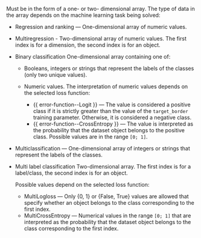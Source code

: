 
Must be in the form of a one- or two- dimensional array. The type of data in the array depends on the machine learning task being solved:
- Regression and ranking — One-dimensional array of numeric values.
- Multiregression - Two-dimensional array of numeric values. The first index is for a dimension, the second index is for an object.
- Binary classification
    One-dimensional array containing one of:

    * Booleans, integers or strings that represent the labels of the classes (only two unique values).
    * Numeric values.
        The interpretation of numeric values depends on the selected loss function:

        - {{ error-function--Logit }} — The value is considered a positive class if it is strictly greater than the value of the `target_border` training parameter. Otherwise, it is considered a negative class.
        - {{ error-function--CrossEntropy }} — The value is interpreted as the probability that the dataset object belongs to the positive class. Possible values are in the range `[0; 1]`.

- Multiclassification — One-dimensional array of integers or strings that represent the labels of the classes.
- Multi label classification
    Two-dimensional array. The first index is for a label/class, the second index is for an object.

    Possible values depend on the selected loss function:

    * MultiLogloss — Only {0, 1} or {False, True} values are allowed that specify whether an object belongs to the class corresponding to the first index.
    * MultiCrossEntropy — Numerical values in the range `[0; 1]` that are interpreted as the probability that the dataset object belongs to the class corresponding to the first index.
